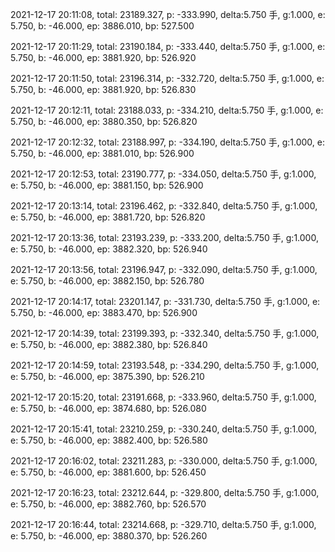 2021-12-17 20:11:08, total: 23189.327, p: -333.990, delta:5.750 手, g:1.000, e: 5.750, b: -46.000, ep: 3886.010, bp: 527.500

2021-12-17 20:11:29, total: 23190.184, p: -333.440, delta:5.750 手, g:1.000, e: 5.750, b: -46.000, ep: 3881.920, bp: 526.920

2021-12-17 20:11:50, total: 23196.314, p: -332.720, delta:5.750 手, g:1.000, e: 5.750, b: -46.000, ep: 3881.920, bp: 526.830

2021-12-17 20:12:11, total: 23188.033, p: -334.210, delta:5.750 手, g:1.000, e: 5.750, b: -46.000, ep: 3880.350, bp: 526.820

2021-12-17 20:12:32, total: 23188.997, p: -334.190, delta:5.750 手, g:1.000, e: 5.750, b: -46.000, ep: 3881.010, bp: 526.900

2021-12-17 20:12:53, total: 23190.777, p: -334.050, delta:5.750 手, g:1.000, e: 5.750, b: -46.000, ep: 3881.150, bp: 526.900

2021-12-17 20:13:14, total: 23196.462, p: -332.840, delta:5.750 手, g:1.000, e: 5.750, b: -46.000, ep: 3881.720, bp: 526.820

2021-12-17 20:13:36, total: 23193.239, p: -333.200, delta:5.750 手, g:1.000, e: 5.750, b: -46.000, ep: 3882.320, bp: 526.940

2021-12-17 20:13:56, total: 23196.947, p: -332.090, delta:5.750 手, g:1.000, e: 5.750, b: -46.000, ep: 3882.150, bp: 526.780

2021-12-17 20:14:17, total: 23201.147, p: -331.730, delta:5.750 手, g:1.000, e: 5.750, b: -46.000, ep: 3883.470, bp: 526.900

2021-12-17 20:14:39, total: 23199.393, p: -332.340, delta:5.750 手, g:1.000, e: 5.750, b: -46.000, ep: 3882.380, bp: 526.840

2021-12-17 20:14:59, total: 23193.548, p: -334.290, delta:5.750 手, g:1.000, e: 5.750, b: -46.000, ep: 3875.390, bp: 526.210

2021-12-17 20:15:20, total: 23191.668, p: -333.960, delta:5.750 手, g:1.000, e: 5.750, b: -46.000, ep: 3874.680, bp: 526.080

2021-12-17 20:15:41, total: 23210.259, p: -330.240, delta:5.750 手, g:1.000, e: 5.750, b: -46.000, ep: 3882.400, bp: 526.580

2021-12-17 20:16:02, total: 23211.283, p: -330.000, delta:5.750 手, g:1.000, e: 5.750, b: -46.000, ep: 3881.600, bp: 526.450

2021-12-17 20:16:23, total: 23212.644, p: -329.800, delta:5.750 手, g:1.000, e: 5.750, b: -46.000, ep: 3882.760, bp: 526.570

2021-12-17 20:16:44, total: 23214.668, p: -329.710, delta:5.750 手, g:1.000, e: 5.750, b: -46.000, ep: 3880.370, bp: 526.260